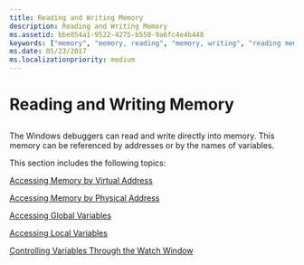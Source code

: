 ```yaml
---
title: Reading and Writing Memory
description: Reading and Writing Memory
ms.assetid: bbe054a1-9522-4275-b550-9a6fc4e4b448
keywords: ["memory", "memory, reading", "memory, writing", "reading memory", "writing memory"]
ms.date: 05/23/2017
ms.localizationpriority: medium
---
```


# Reading and Writing Memory


## <span id="ddk_reading_and_writing_memory_dbg"></span><span id="DDK_READING_AND_WRITING_MEMORY_DBG"></span>


The Windows debuggers can read and write directly into memory. This memory can be referenced by addresses or by the names of variables.

This section includes the following topics:

[Accessing Memory by Virtual Address](accessing-memory-by-virtual-address.md)

[Accessing Memory by Physical Address](accessing-memory-by-physical-address.md)

[Accessing Global Variables](accessing-global-variables.md)

[Accessing Local Variables](accessing-local-variables.md)

[Controlling Variables Through the Watch Window](controlling-variables-through-the-watch-window.md)

 

 





